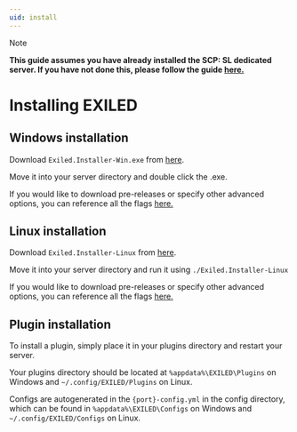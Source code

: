 ```yaml
---
uid: install
---
```

> [!NOTE]
> **This guide assumes you have already installed the SCP: SL dedicated server. If you have not done this, please follow the guide [here.](https://en.scpslgame.com/index.php?title=Guide:Hosting_a_server)**


# Installing EXILED

## Windows installation

Download `Exiled.Installer-Win.exe` from [here](https://github.com/Exiled-Team/EXILED/releases).

Move it into your server directory and double click the .exe.

If you would like to download pre-releases or specify other advanced options, you can reference all the flags [here.](https://github.com/Exiled-Team/EXILED/blob/master/Exiled.Installer/README.md)

## Linux installation

Download `Exiled.Installer-Linux` from [here](https://github.com/galaxy119/EXILED/releases).

Move it into your server directory and run it using `./Exiled.Installer-Linux`

If you would like to download pre-releases or specify other advanced options, you can reference all the flags [here.](https://github.com/Exiled-Team/EXILED/blob/master/Exiled.Installer/README.md)

## Plugin installation

To install a plugin, simply place it in your plugins directory and restart your server.

Your plugins directory should be located at `%appdata%\EXILED\Plugins` on Windows and `~/.config/EXILED/Plugins` on Linux.

Configs are autogenerated in the `{port}-config.yml` in the config directory, which can be found in `%appdata%\EXILED\Configs` on Windows and `~/.config/EXILED/Configs` on Linux.
